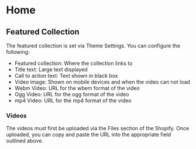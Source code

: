 # Home

## Featured Collection
 
The featured collection is set via Theme Settings. You can configure the
following:
 
+ Featured collection: Where the collection links to
+ Title text: Large text displayed
+ Call to action text: Text shown in black box
+ Video image: Shown on mobile devices and when the video can not load
+ Webm Video: URL for the wbem format of the video
+ Ogg Video: URL for the ogg format of the video
+ mp4 Video: URL for the mp4 format of the video
 
### Videos
 
The videos must first be uploaded via the Files section of the Shopify. Once
uploaded, you can copy and paste the URL into the appropriate field outlined
above.
